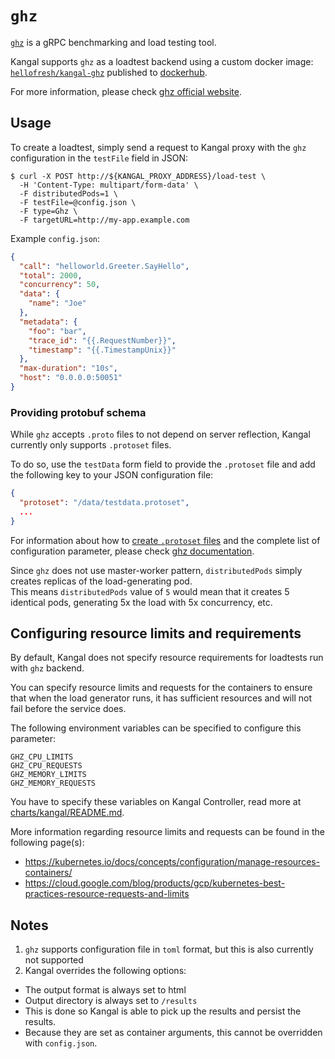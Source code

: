# `ghz`

[`ghz`] is a gRPC benchmarking and load testing tool.  

Kangal supports `ghz` as a loadtest backend using a custom docker image: [`hellofresh/kangal-ghz`][kangal-ghz] published to [dockerhub].

For more information, please check [ghz official website][`ghz`].

## Usage
To create a loadtest, simply send a request to Kangal proxy with the `ghz` configuration in the `testFile` field in JSON:

```shell
$ curl -X POST http://${KANGAL_PROXY_ADDRESS}/load-test \
  -H 'Content-Type: multipart/form-data' \
  -F distributedPods=1 \
  -F testFile=@config.json \
  -F type=Ghz \
  -F targetURL=http://my-app.example.com
```

Example `config.json`:

```json
{
  "call": "helloworld.Greeter.SayHello",
  "total": 2000,
  "concurrency": 50,
  "data": {
    "name": "Joe"
  },
  "metadata": {
    "foo": "bar",
    "trace_id": "{{.RequestNumber}}",
    "timestamp": "{{.TimestampUnix}}"
  },
  "max-duration": "10s",
  "host": "0.0.0.0:50051"
}
```

### Providing protobuf schema

While `ghz` accepts `.proto` files to not depend on server reflection, Kangal currently only supports `.protoset` files.

To do so, use the `testData` form field to provide the `.protoset` file and add the following key to your JSON configuration file:

```json
{
  "protoset": "/data/testdata.protoset",
  ...
}
```

For information about how to [create `.protoset` files][ghz protoset-example] and the complete list of configuration parameter, please check [ghz documentation][ghz params].

Since `ghz` does not use master-worker pattern, `distributedPods` simply creates replicas of the load-generating pod.  
This means `distributedPods` value of `5` would mean that it creates 5 identical pods, generating 5x the load with 5x concurrency, etc.


## Configuring resource limits and requirements
By default, Kangal does not specify resource requirements for loadtests run with `ghz` backend.

You can specify resource limits and requests for the containers to ensure that when the load generator runs, it has sufficient resources and will not fail before the service does.

The following environment variables can be specified to configure this parameter:

```
GHZ_CPU_LIMITS
GHZ_CPU_REQUESTS
GHZ_MEMORY_LIMITS
GHZ_MEMORY_REQUESTS
```

You have to specify these variables on Kangal Controller, read more at [charts/kangal/README.md](/charts/kangal/README.md#kangal-controller-ghz-specific).

More information regarding resource limits and requests can be found in the following page(s):
- https://kubernetes.io/docs/concepts/configuration/manage-resources-containers/
- https://cloud.google.com/blog/products/gcp/kubernetes-best-practices-resource-requests-and-limits


## Notes
1. `ghz` supports configuration file in `toml` format, but this is also currently not supported
2. Kangal overrides the following options:
  * The output format is always set to html
  * Output directory is always set to `/results`
  * This is done so Kangal is able to pick up the results and persist the results.  
  * Because they are set as container arguments, this cannot be overridden with `config.json`.


[`ghz`]: https://ghz.sh/
[ghz params]: https://ghz.sh/docs/options
[ghz protoset-example]: https://ghz.sh/docs/options#--protoset
[kangal-ghz]: https://github.com/hellofresh/kangal-ghz
[dockerhub]: hub.docker.com/r/hellofresh/kangal-ghz/
